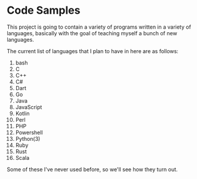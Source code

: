 # Code Samples

This project is going to contain a variety of programs written in a variety of
languages, basically with the goal of teaching myself a bunch of new languages.

The current list of languages that I plan to have in here are as follows:

1. bash
2. C
3. C++
4. C#
5. Dart
6. Go
7. Java
8. JavaScript
9. Kotlin
10. Perl
11. PHP
12. Powershell
13. Python(3)
14. Ruby
15. Rust
16. Scala

Some of these I've never used before, so we'll see how they turn out.
